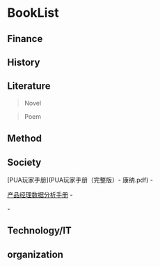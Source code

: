 # BookList

## Finance

## History

## Literature
> Novel


> Poem


## Method

## Society

[PUA玩家手册](PUA玩家手册（完整版）- 康纳.pdf) - []()

[产品经理数据分析手册](https://cdn.jsdelivr.net/gh/AmbroseRen/Picture@master/book/Society/产品经理数据分析手册（于晓松）.pdf) - []()

[]() - []()

## Technology/IT

## organization

